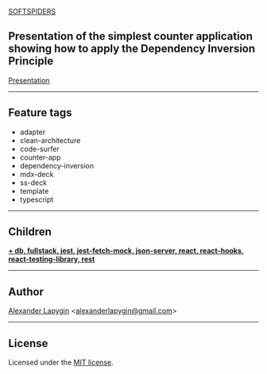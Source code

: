[SOFTSPIDERS](https://github.com/softspiders/softspiders)

## Presentation of the simplest counter application showing how to apply the Dependency Inversion Principle

[Presentation](https://csb-9kg5y-8d0n41fyp.now.sh/)

---

## Feature tags
- adapter
- clean-architecture
- code-surfer
- counter-app
- dependency-inversion
- mdx-deck
- ss-deck
- template
- typescript

---

## Children
[**+ db, fullstack, jest, jest-fetch-mock, json-server, react, react-hooks, react-testing-library, rest**](https://github.com/softspiders/cleanarchitecture-react-fullstack-starter)

---

## Author

[Alexander Lapygin](https://github.com/AlexanderLapygin) <<alexanderlapygin@gmail.com>>

---

## License

Licensed under the [MIT license](./LICENSE).
